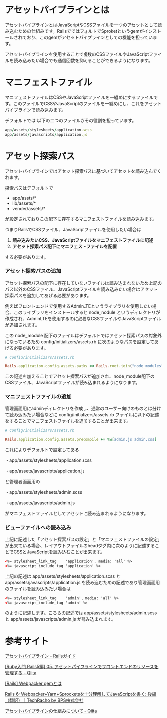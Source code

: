 # アセットパイプラインとは


アセットパイプラインとはJavaScriptやCSSファイルを一つのアセットとして読み込むための仕組みです。RailsでではフォルトでSproketというgemがインストールされており、このgemがアセットパイプラインとしての機能を担っています。

アセットパイプラインを使用することで複数のCSSファイルやJavaScriptファイルを読み込みたい場合でも通信回数を抑えることができるようになります。


# マニフェストファイル


マニフェストファイルはCSSやJavaScriptファイルを一纏めにするファイルです。このファイルでCSSやJavaScriptのファイルを一纏めにし、これをアセットパイプラインで読み込みます。

デフォルトでは 以下の二つのファイルがその役割を担っています。

```ruby
app/assets/stylesheets/application.scss
app/assets/javascripts/application.js
```


# アセット探索パス


アセットパイプラインではアセット探索パスに基づいてアセットを読み込んでくれます。

探索パスはデフォルトで

- app/assts/*
- lib/assets/*
- vender/assets/*

が設定されておりこの配下に存在するマニフェストファイルを読み込みます。

つまりRailsでCSSファイル、JavaScriptファイルを使用したい場合は

1. **読み込みたいCSS、JavaScriptファイルをマニフェストファイルに記述**
2. **アセット探索パス配下にマニフェストファイルを配置**

する必要があります。


### アセット探索パスの追加


アセット探索パスの配下に存在していないファイルは読み込まれないため上記のパス以外のCSSファイル、JavaScriptファイルを読み込みたい場合はアセット探索パスを追加してあげる必要があります。

例えばフロントエンドで使用するAdminLTEというライブラリを使用したい場合、このライブラリをインストールすると node_nodule というディレクトリが作成され、AdminLTEを使用するのに必要なCSSファイルやJavaScriptファイルが追加されます。

この node_module 配下のファイルはデフォルトではアセット探索パスの対象外になっているため config/initializers/assets.rb に次のようなパスを設定してあげる必要があります。

```ruby
# config/initializars/assets.rb

Rails.application.config.assets.paths << Rails.root.join("node_modules")
```

この記述を加えることでアセット探索パスが追加され、node_module配下のCSSファイル、JavaScriptファイルが読み込まれるようになります。


### マニフェストファイルの追加


管理画面用にadminディレクトリを作成し、通常のユーザー向けのものとは分けて読み込みたい場合などに config/initializers/assets.rb ファイルに以下の記述をすることでマニフェストファイルを追加することが出来ます。

```ruby
# config/initializars/assets.rb

Rails.application.config.assets.precompile += %w[admin.js admin.css] 
```

これによりデフォルトで設定してある

・app/assets/stylesheets/application.scss

・app/assets/javascripts/application.js

と管理者画面用の

・app/assets/stylesheets/admin.scss

・app/assets/javascripts/admin.js

がマニフェストファイルとしてアセットに読み込まれるようになります。


### ビューファイルへの読み込み


上記に記述した「アセット探索パスの設定」と「マニフェストファイルの設定」が出来ている場合、レイアウトファイルのheadタグ内に次のように記述することでCSSとJavaScriptを読み込むことが出来ます。

```html
<%= stylesheet_link_tag    'application', media: 'all' %>
<%= javascript_include_tag 'application' %>
```

上記の記述は app/assets/stylesheets/application.scss と app/assets/javascripts/application.js を読み込むための記述であり管理画面用のファイルを読み込みたい場合は

```html
<%= stylesheet_link_tag    'admin', media: 'all' %>
<%= javascript_include_tag 'admin' %>
```

のように記述します。こちらの記述では app/assets/stylesheets/admin.scss と app/assets/javascripts/admin.js が読み込まれます。


# 参考サイト


[アセットパイプライン - Railsガイド](https://railsguides.jp/asset_pipeline.html)

[[Ruby入門 Rails5編] 05. アセットパイプラインでフロントエンドのリソースを管理する - Qiita](https://qiita.com/prgseek/items/bf77c44189c55a7b41d8)

[[Rails] Webpacker gemとは](https://zenn.dev/yusuke_docha/articles/550eee06b1ab1e)

[Rails 6: Webpacker+Yarn+Sprocketsを十分理解してJavaScriptを書く: 後編（翻訳）｜TechRacho by BPS株式会社](https://techracho.bpsinc.jp/hachi8833/2021_06_10/85943)

[アセットパイプラインの仕組みについて - Qiita](https://qiita.com/junya__ya/items/6d768e9873eab9015e7d)
